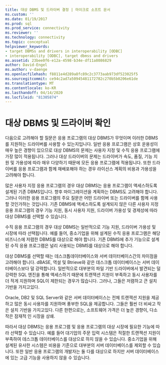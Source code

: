 ```yaml
---
title: 대상 DBMS 및 드라이버 결정 | 마이크로 소프트 문서
ms.custom: ''
ms.date: 01/19/2017
ms.prod: sql
ms.prod_service: connectivity
ms.reviewer: ''
ms.technology: connectivity
ms.topic: conceptual
helpviewer_keywords:
- target DBMSs and drivers in interoperability [ODBC]
- interoperability [ODBC], target dbmss and drivers
ms.assetid: 23bee0f6-e12a-4598-b34e-df11a8086829
author: David-Engel
ms.author: v-daenge
ms.openlocfilehash: f8811e4d289a8fc89c2c3773aab973df523025f5
ms.sourcegitcommit: ce94c2ad7a50945481172782c270b5b0206e61de
ms.translationtype: MT
ms.contentlocale: ko-KR
ms.lasthandoff: 04/14/2020
ms.locfileid: "81305874"
---
```

# <a name="determining-the-target-dbmss-and-drivers"></a>대상 DBMS 및 드라이버 확인
다음으로 고려해야 할 질문은 응용 프로그램의 대상 DBMS가 무엇이며 이러한 DBMS를 지원하는 드라이버를 사용할 수 있는지입니다. 일반 응용 프로그램은 상호 운용성이 매우 높은 경향이 있으므로 대상 DBMS의 문제는 사용자 지정 및 수직 응용 프로그램에 가장 많이 적용됩니다. 그러나 대상 드라이버의 문제는 드라이버가 속도, 품질, 기능 지원 및 가용성에 따라 매우 다양하기 때문에 모든 응용 프로그램에 적용됩니다. 또한 드라이버를 응용 프로그램과 함께 재배포해야 하는 경우 라이선스 계획의 비용과 가용성을 고려해야 합니다.  
  
 많은 사용자 지정 응용 프로그램의 경우 대상 DBMS는 응용 프로그램이 액세스하도록 설계된 기존 DBMS입니다. 향후 마이그레이션을 계획하는 DBMS도 고려해야 합니다. 그러나 이러한 응용 프로그램의 주요 질문은 어떤 드라이버 또는 드라이버를 함께 사용할 것인가하는 것입니다. 기존 DBMS에 액세스하도록 설계되지 않은 다른 사용자 지정 응용 프로그램의 경우 기능 지원, 동시 사용자 지원, 드라이버 가용성 및 경제성에 따라 대상 DBMS를 선택할 수 있습니다.  
  
 수직 응용 프로그램의 경우 대상 DBMS는 일반적으로 기능 지원, 드라이버 가용성 및 시장에 따라 선택됩니다. 예를 들어, 중소기업을 위해 설계된 수직 응용 프로그램은 해당 비즈니스에 저렴한 DBMS를 대상으로 해야 합니다. 기존 DBMS에 추가 기능으로 설계된 수직 응용 프로그램은 널리 사용되는 DBMS를 대상으로 해야 합니다.  
  
 대상 DBMS를 선택할 때는 데스크톱데이터베이스와 서버 데이터베이스간의 차이점을 고려해야 합니다. dBASE, 역설 및 Btrieve와 같은 데스크톱 데이터베이스는 서버 데이터베이스보다 덜 강력합니다. 일반적으로 대부분의 파일 기반 드라이버에서 발견되는 덜 강력한 SQL 엔진을 통해 액세스하기 때문에 트랜잭션 지원이 부족하고 동시 사용자를 더 적게 지원하며 SQL이 제한되는 경우가 많습니다. 그러나, 그들은 저렴하고 큰 설치 기반을 가지고있다.  
  
 Oracle, DB2 및 SQL Server와 같은 서버 데이터베이스는 전체 트랜잭션 지원을 제공하고 많은 동시 사용자를 지원하며 풍부한 SQL을 제공합니다. 그들은 훨씬 더 비싸고 작은 설치 기반을 가지고있다. 다른 한편으로는, 소프트웨어 가격은 더 높은 경향이, 다소 작은 잠재적 인 시장을 상쇄.  
  
 따라서 대상 DBMS는 응용 프로그램 및 응용 프로그램의 대상 시장에 필요한 기능에 따라 선택할 수 있습니다. 예를 들어 대기업의 주문 입력 시스템은 적절한 트랜잭션 지원이 부족하여 데스크톱 데이터베이스를 대상으로 하지 않을 수 있습니다. 중소기업을 위해 설계된 유사한 시스템은 비용을 기준으로 대부분의 서버 데이터베이스를 제외할 수 있습니다. 또한 일반 응용 프로그램의 개발자는 둘 다를 대상으로 하지만 서버 데이터베이스에 있는 고급 기능을 사용하지 않을 수 있습니다.
